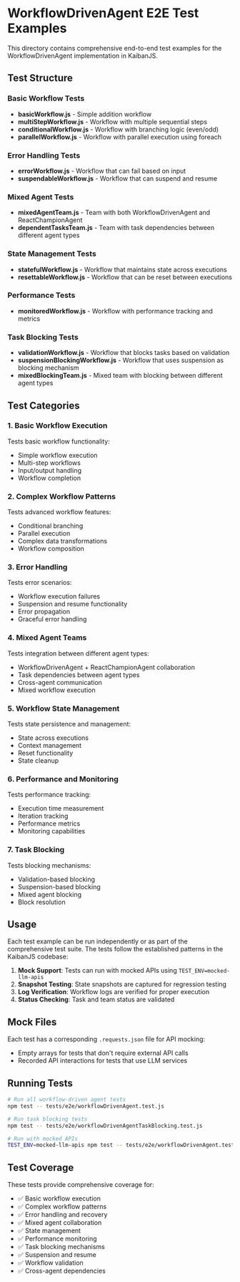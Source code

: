# WorkflowDrivenAgent E2E Test Examples

This directory contains comprehensive end-to-end test examples for the WorkflowDrivenAgent implementation in KaibanJS.

## Test Structure

### Basic Workflow Tests

- **basicWorkflow.js** - Simple addition workflow
- **multiStepWorkflow.js** - Workflow with multiple sequential steps
- **conditionalWorkflow.js** - Workflow with branching logic (even/odd)
- **parallelWorkflow.js** - Workflow with parallel execution using foreach

### Error Handling Tests

- **errorWorkflow.js** - Workflow that can fail based on input
- **suspendableWorkflow.js** - Workflow that can suspend and resume

### Mixed Agent Tests

- **mixedAgentTeam.js** - Team with both WorkflowDrivenAgent and ReactChampionAgent
- **dependentTasksTeam.js** - Team with task dependencies between different agent types

### State Management Tests

- **statefulWorkflow.js** - Workflow that maintains state across executions
- **resettableWorkflow.js** - Workflow that can be reset between executions

### Performance Tests

- **monitoredWorkflow.js** - Workflow with performance tracking and metrics

### Task Blocking Tests

- **validationWorkflow.js** - Workflow that blocks tasks based on validation
- **suspensionBlockingWorkflow.js** - Workflow that uses suspension as blocking mechanism
- **mixedBlockingTeam.js** - Mixed team with blocking between different agent types

## Test Categories

### 1. Basic Workflow Execution

Tests basic workflow functionality:

- Simple workflow execution
- Multi-step workflows
- Input/output handling
- Workflow completion

### 2. Complex Workflow Patterns

Tests advanced workflow features:

- Conditional branching
- Parallel execution
- Complex data transformations
- Workflow composition

### 3. Error Handling

Tests error scenarios:

- Workflow execution failures
- Suspension and resume functionality
- Error propagation
- Graceful error handling

### 4. Mixed Agent Teams

Tests integration between different agent types:

- WorkflowDrivenAgent + ReactChampionAgent collaboration
- Task dependencies between agent types
- Cross-agent communication
- Mixed workflow execution

### 5. Workflow State Management

Tests state persistence and management:

- State across executions
- Context management
- Reset functionality
- State cleanup

### 6. Performance and Monitoring

Tests performance tracking:

- Execution time measurement
- Iteration tracking
- Performance metrics
- Monitoring capabilities

### 7. Task Blocking

Tests blocking mechanisms:

- Validation-based blocking
- Suspension-based blocking
- Mixed agent blocking
- Block resolution

## Usage

Each test example can be run independently or as part of the comprehensive test suite. The tests follow the established patterns in the KaibanJS codebase:

1. **Mock Support**: Tests can run with mocked APIs using `TEST_ENV=mocked-llm-apis`
2. **Snapshot Testing**: State snapshots are captured for regression testing
3. **Log Verification**: Workflow logs are verified for proper execution
4. **Status Checking**: Task and team status are validated

## Mock Files

Each test has a corresponding `.requests.json` file for API mocking:

- Empty arrays for tests that don't require external API calls
- Recorded API interactions for tests that use LLM services

## Running Tests

```bash
# Run all workflow-driven agent tests
npm test -- tests/e2e/workflowDrivenAgent.test.js

# Run task blocking tests
npm test -- tests/e2e/workflowDrivenAgentTaskBlocking.test.js

# Run with mocked APIs
TEST_ENV=mocked-llm-apis npm test -- tests/e2e/workflowDrivenAgent.test.js
```

## Test Coverage

These tests provide comprehensive coverage for:

- ✅ Basic workflow execution
- ✅ Complex workflow patterns
- ✅ Error handling and recovery
- ✅ Mixed agent collaboration
- ✅ State management
- ✅ Performance monitoring
- ✅ Task blocking mechanisms
- ✅ Suspension and resume
- ✅ Workflow validation
- ✅ Cross-agent dependencies
